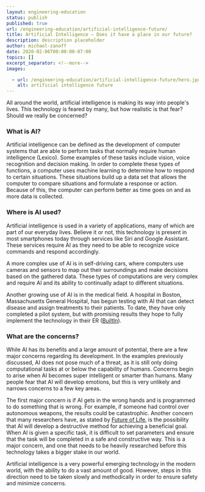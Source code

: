 ```yaml
---
layout: engineering-education
status: publish
published: true
url: /engineering-education/artificial-intelligence-future/
title: Artificial Intelligence – Does it have a place in our future?
description: description placeholder
author: michael-zanoff
date: 2020-02-06T00:00:00-07:00
topics: []
excerpt_separator: <!--more-->
images:

  - url: /engineering-education/artificial-intelligence-future/hero.jpg
    alt: artificial intelligence future
---
```

All around the world, artificial intelligence is making its way into people's lives. This technology is feared by many, but how realistic is that fear? Should we really be concerned?
<!--more-->

### What is AI?
Artificial intelligence can be defined as the development of computer systems that are able to perform tasks that normally require human intelligence (Lexico). Some examples of these tasks include vision, voice recognition and decision making. In order to complete these types of functions, a computer uses machine learning to determine how to respond to certain situations. These situations build up a data set that allows the computer to compare situations and formulate a response or action. Because of this, the computer can perform better as time goes on and as more data is collected.

### Where is AI used?
Artificial intelligence is used in a variety of applications, many of which are part of our everyday lives. Believe it or not, this technology is present in most smartphones today through services like Siri and Google Assistant. These services require AI as they need to be able to recognize voice commands and respond accordingly.

A more complex use of AI is in self-driving cars, where computers use cameras and sensors to map out their surroundings and make decisions based on the gathered data. These types of computations are very complex and require AI and its ability to continually adapt to different situations.

Another growing use of AI is in the medical field. A hospital in Boston, Massachusetts General Hospital, has begun testing with AI that can detect disease and assign treatments to their patients. To date, they have only completed a pilot system, but with promising results they hope to fully implement the technology in their ER ([BuiltIn](https://builtin.com/artificial-intelligence/examples-ai-in-industry)).

### What are the concerns?
While AI has its benefits and a large amount of potential, there are a few major concerns regarding its development. In the examples previously discussed, AI does not pose much of a threat, as it is still only doing computational tasks at or below the capability of humans. Concerns begin to arise when AI becomes super intelligent or smarter than humans. Many people fear that AI will develop emotions, but this is very unlikely and narrows concerns to a few key areas.

The first major concern is if AI gets in the wrong hands and is programmed to do something that is wrong. For example, if someone had control over autonomous weapons, the results could be catastrophic. Another concern that many researchers have, as stated by [Future of Life](https://futureoflife.org/background/benefits-risks-of-artificial-intelligence/?cn-reloaded=1), is the possibility that AI will develop a destructive method for achieving a beneficial goal. When AI is given a specific task, it is difficult to set parameters and ensure that the task will be completed in a safe and constructive way. This is a major concern, and one that needs to be heavily researched before this technology takes a bigger stake in our world.

Artificial intelligence is a very powerful emerging technology in the modern world, with the ability to do a vast amount of good. However, steps in this direction need to be taken slowly and methodically in order to ensure safety and minimize concerns.
